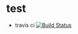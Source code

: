 # test
- travis ci
[![Build Status](https://travis-ci.org/mkurone/test.svg?branch=master)](https://travis-ci.org/mkurone/test)
